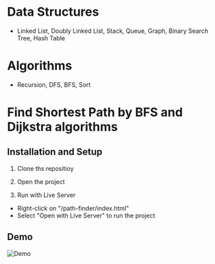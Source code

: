# Data Structures
- Linked List, Doubly Linked List, Stack, Queue, Graph, Binary Search Tree, Hash Table

# Algorithms
- Recursion, DFS, BFS, Sort

# Find Shortest Path by BFS and Dijkstra algorithms
## Installation and Setup
1. Clone ths repositioy

2. Open the project

3. Run with Live Server
- Right-click on "/path-finder/index.html"
- Select "Open with Live Server" to run the project

## Demo
![Demo](./images/path-finder.gif)
